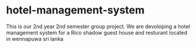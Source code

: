 # hotel-management-system
This is our 2nd year 2nd semester group project. We are devoloping a hotel management system for a Rico shadow guest house and resturant located in wennapuwa sri lanka
